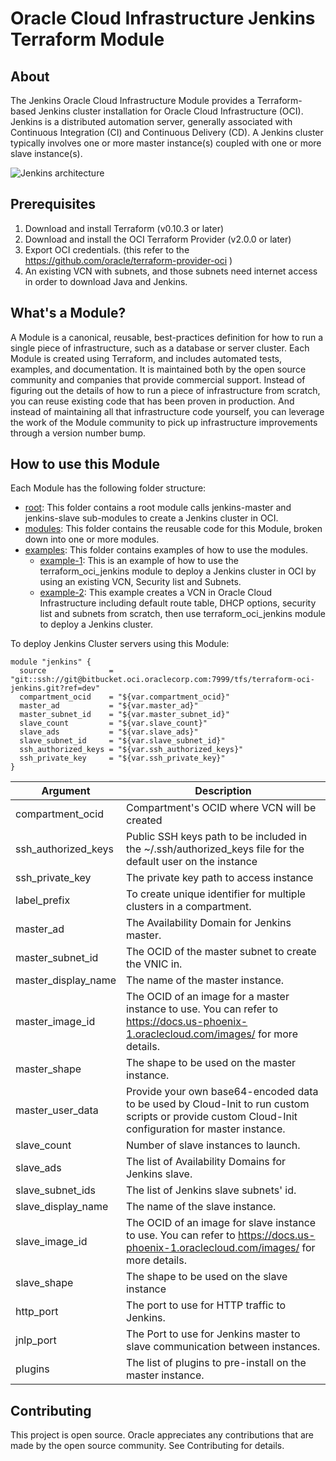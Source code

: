 # Oracle Cloud Infrastructure Jenkins Terraform Module


## About
The Jenkins Oracle Cloud Infrastructure Module provides a Terraform-based Jenkins cluster installation for Oracle Cloud Infrastructure (OCI). Jenkins is a distributed automation server, generally associated with Continuous Integration (CI) and Continuous Delivery (CD). A Jenkins cluster typically involves one or more master instance(s) coupled with one or more slave instance(s).

![Jenkins architecture](docs/images/architecture.png)

## Prerequisites
1. Download and install Terraform (v0.10.3 or later)
2. Download and install the OCI Terraform Provider (v2.0.0 or later)
3. Export OCI credentials. (this refer to the https://github.com/oracle/terraform-provider-oci )
4. An existing VCN with subnets, and those subnets need internet access in order to download Java and Jenkins.


## What's a Module?
A Module is a canonical, reusable, best-practices definition for how to run a single piece of infrastructure, such as a database or server cluster. Each Module is created using Terraform, and includes automated tests, examples, and documentation. It is maintained both by the open source community and companies that provide commercial support.
Instead of figuring out the details of how to run a piece of infrastructure from scratch, you can reuse existing code that has been proven in production. And instead of maintaining all that infrastructure code yourself, you can leverage the work of the Module community to pick up infrastructure improvements through a version number bump.

## How to use this Module
Each Module has the following folder structure:
* [root](): This folder contains a root module calls jenkins-master and jenkins-slave sub-modules to create a Jenkins cluster in OCI.
* [modules](): This folder contains the reusable code for this Module, broken down into one or more modules.
* [examples](): This folder contains examples of how to use the modules.
  - [example-1](examples/example-1): This is an example of how to use the terraform_oci_jenkins module to deploy a Jenkins cluster in OCI by using an existing VCN, Security list and Subnets.
  - [example-2](examples/example-2): This example creates a VCN in Oracle Cloud Infrastructure including default route table, DHCP options, security list and subnets from scratch, then use terraform_oci_jenkins module to deploy a Jenkins cluster.

To deploy Jenkins Cluster servers using this Module:

```hcl
module "jenkins" {
  source              = "git::ssh://git@bitbucket.oci.oraclecorp.com:7999/tfs/terraform-oci-jenkins.git?ref=dev"
  compartment_ocid    = "${var.compartment_ocid}"
  master_ad           = "${var.master_ad}"
  master_subnet_id    = "${var.master_subnet_id}"
  slave_count         = "${var.slave_count}"
  slave_ads           = "${var.slave_ads}"
  slave_subnet_id     = "${var.slave_subnet_id}"
  ssh_authorized_keys = "${var.ssh_authorized_keys}"
  ssh_private_key     = "${var.ssh_private_key}"
}

```

Argument | Description
--- | ---
compartment_ocid | Compartment's OCID where VCN will be created
ssh_authorized_keys | Public SSH keys path to be included in the ~/.ssh/authorized_keys file for the default user on the instance
ssh_private_key | The private key path to access instance
label_prefix | To create unique identifier for multiple clusters in a compartment.
master_ad  | The Availability Domain for Jenkins master.
master_subnet_id | The OCID of the master subnet to create the VNIC in.
master_display_name | The name of the master instance.
master_image_id | The OCID of an image for a master instance to use. You can refer to https://docs.us-phoenix-1.oraclecloud.com/images/ for more details.
master_shape | The shape to be used on the master instance.
master_user_data | Provide your own base64-encoded data to be used by Cloud-Init to run custom scripts or provide custom Cloud-Init configuration for master instance.
slave_count | Number of slave instances to launch.
slave_ads | The list of Availability Domains for Jenkins slave.
slave_subnet_ids | The list of Jenkins slave subnets' id.
slave_display_name | The name of the slave instance.
slave_image_id | The OCID of an image for slave instance to use. You can refer to https://docs.us-phoenix-1.oraclecloud.com/images/ for more details.
slave_shape | The shape to be used on the slave instance
http_port | The port to use for HTTP traffic to Jenkins.
jnlp_port | The Port to use for Jenkins master to slave communication between instances.
plugins | The list of plugins to pre-install on the master instance.


## Contributing
This project is open source. Oracle appreciates any contributions that are made by the open source community.
See Contributing for details.
